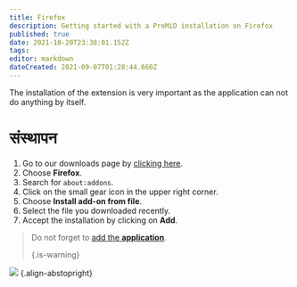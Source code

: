```yaml
---
title: Firefox
description: Getting started with a PreMiD installation on Firefox
published: true
date: 2021-10-20T23:38:01.152Z
tags: 
editor: markdown
dateCreated: 2021-09-07T01:28:44.660Z
---
```


The installation of the extension is very important as the application can not do anything by itself.

# संस्थापन
1. Go to our downloads page by [clicking here](https://premid.app/downloads).
2. Choose **Firefox**.
3. Search for `about:addons`.
4. Click on the small gear icon in the upper right corner.
5. Choose **Install add-on from file**.
6. Select the file you downloaded recently.
7. Accept the installation by clicking on **Add**.

> Do not forget to [add the **application**](/install). 
> 
> {.is-warning}

![](https://img.icons8.com/color/2x/firefox.png) {.align-abstopright}